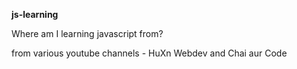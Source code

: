 **js-learning**

Where am I learning javascript from?

from various youtube channels - HuXn Webdev and Chai aur Code

